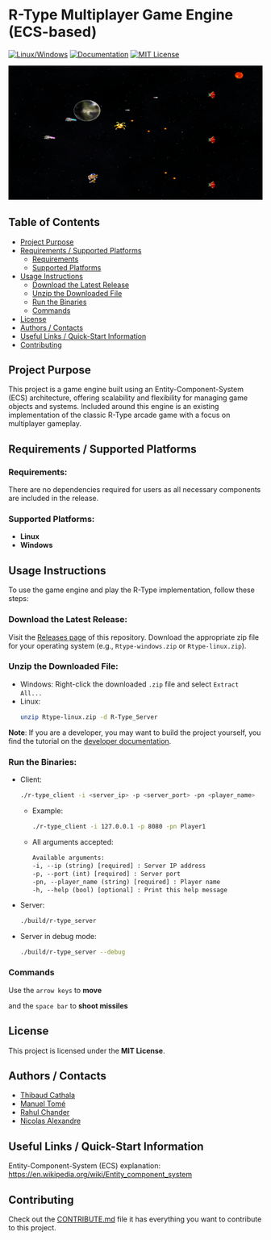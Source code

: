 # R-Type Multiplayer Game Engine (ECS-based)
[![Linux/Windows](https://github.com/ManuelR-T/R-Type/actions/workflows/my_cppaction.yml/badge.svg)](https://github.com/ManuelR-T/R-Type/actions/workflows/my_cppaction.yml)
[![Documentation](https://github.com/ManuelR-T/R-Type/actions/workflows/doxygen-gh-pages.yml/badge.svg)](https://github.com/ManuelR-T/R-Type/actions/workflows/doxygen-gh-pages.yml)
[![MIT License](https://img.shields.io/badge/License-MIT-green.svg)](https://choosealicense.com/licenses/mit/)

![](docs/main.png)

## Table of Contents

- [Project Purpose](#project-purpose)
- [Requirements / Supported Platforms](#requirements--supported-platforms)
  - [Requirements](#requirements)
  - [Supported Platforms](#supported-platforms)
- [Usage Instructions](#usage-instructions)
  - [Download the Latest Release](#download-the-latest-release)
  - [Unzip the Downloaded File](#unzip-the-downloaded-file)
  - [Run the Binaries](#run-the-binaries)
  - [Commands](#commands)
- [License](#license)
- [Authors / Contacts](#authors--contacts)
- [Useful Links / Quick-Start Information](#useful-links--quick-start-information)
- [Contributing](#Contributing)

## Project Purpose

This project is a game engine built using an Entity-Component-System (ECS) architecture, offering scalability and flexibility for managing game objects and systems. Included around this engine is an existing implementation of the classic R-Type arcade game with a focus on multiplayer gameplay.

## Requirements / Supported Platforms
### Requirements:
There are no dependencies required for users as all necessary components are included in the release.

### Supported Platforms:
- **Linux**
- **Windows**

## Usage Instructions
To use the game engine and play the R-Type implementation, follow these steps:

### Download the Latest Release:
Visit the [Releases page](https://github.com/ManuelR-T/R-Type/releases) of this repository.
Download the appropriate zip file for your operating system (e.g., `Rtype-windows.zip` or `Rtype-linux.zip`).

### Unzip the Downloaded File:
- Windows:
    Right-click the downloaded `.zip` file and select `Extract All...`
- Linux:
    ```bash
    unzip Rtype-linux.zip -d R-Type_Server
    ```
**Note**: If you are a developer, you may want to build the project yourself, you find the tutorial on the [developer documentation](docs/developer-documentation.md#build-the-engine).

### Run the Binaries:

- Client:
    ```bash
    ./r-type_client -i <server_ip> -p <server_port> -pn <player_name>
    ```
    - Example:
        ```bash
        ./r-type_client -i 127.0.0.1 -p 8080 -pn Player1
        ```

    - All arguments accepted:
        ```
        Available arguments:
        -i, --ip (string) [required] : Server IP address
        -p, --port (int) [required] : Server port
        -pn, --player_name (string) [required] : Player name
        -h, --help (bool) [optional] : Print this help message
        ```

- Server:
    ```bash
    ./build/r-type_server
    ```

- Server in debug mode:
    ```bash
    ./build/r-type_server --debug
    ```

### Commands

Use the `arrow keys` to **move**

and the `space bar` to **shoot missiles**

## License

This project is licensed under the **MIT License**.
## Authors / Contacts

- [Thibaud Cathala](https://github.com/thibaudcathala)
- [Manuel Tomé](https://github.com/ManuelR-T)
- [Rahul Chander](https://github.com/RahulCHANDER25)
- [Nicolas Alexandre](https://github.com/Nicolasalx)


## Useful Links / Quick-Start Information

Entity-Component-System (ECS) explanation: https://en.wikipedia.org/wiki/Entity_component_system

## Contributing

Check out the [CONTRIBUTE.md](CONTRIBUTE.md) file it has everything you want to contribute to this project.
